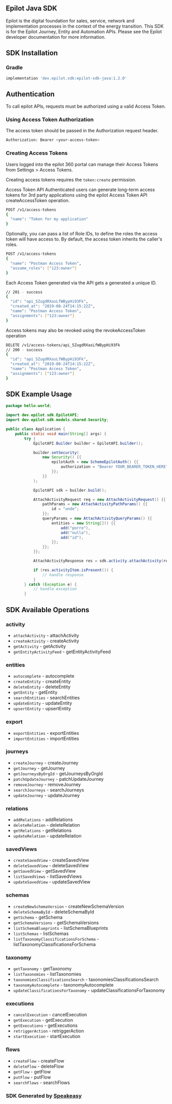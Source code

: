 ## Epilot Java SDK

Epilot is the digital foundation for sales, service, network and implementation processes in the context of the energy transition. This SDK is for the Epilot Journey, Entity and Automation APIs. Please see the Epilot developer documentation for more information.

<!-- Start SDK Installation -->
## SDK Installation

### Gradle

```groovy
implementation 'dev.epilot.sdk:epilot-sdk-java:1.2.0'
```
<!-- End SDK Installation -->

## Authentication

To call epilot APIs, requests must be authorized using a valid Access Token.

### Using Access Token Authorization
The access token should be passed in the Authorization request header.

```bash
Authorization: Bearer <your-access-token>
```

### Creating Access Tokens
Users logged into the epilot 360 portal can manage their Access Tokens from Settings > Access Tokens.

Creating access tokens requires the `token:create` permission.

Access Token API
Authenticated users can generate long-term access tokens for 3rd party applications using the epilot Access Token API createAccessToken operation.

```bash
POST /v1/access-tokens
{
  "name": "Token for my application"
}
```
Optionally, you can pass a list of Role IDs, to define the roles the access token will have access to. By default, the access token inherits the caller's roles.

```bash
POST /v1/access-tokens
{
  "name": "Postman Access Token",
  "assume_roles": ["123:owner"]
}
```
Each Access Token generated via the API gets a generated a unique ID.

```bash
// 201 - success
{
  "id": "api_5ZugdRXasLfWBypHi93Fk",
  "created_at": "2019-08-24T14:15:22Z",
  "name": "Postman Access Token",
  "assignments": ["123:owner"]
}
```
Access tokens may also be revoked using the revokeAccessToken operation
```bash
DELETE /v1/access-tokens/api_5ZugdRXasLfWBypHi93Fk
// 200 - success
{
  "id": "api_5ZugdRXasLfWBypHi93Fk",
  "created_at": "2019-08-24T14:15:22Z",
  "name": "Postman Access Token",
  "assignments": ["123:owner"]
}
```

## SDK Example Usage
<!-- Start SDK Example Usage -->
```java
package hello.world;

import dev.epilot.sdk.EpilotAPI;
import dev.epilot.sdk.models.shared.Security;

public class Application {
    public static void main(String[] args) {
        try {
            EpilotAPI.Builder builder = EpilotAPI.builder();

            builder.setSecurity(
                new Security() {{
                    epilotAuth = new SchemeEpilotAuth() {{
                        authorization = "Bearer YOUR_BEARER_TOKEN_HERE";
                    }};
                }}
            );

            EpilotAPI sdk = builder.build();

            AttachActivityRequest req = new AttachActivityRequest() {{
                pathParams = new AttachActivityPathParams() {{
                    id = "unde";
                }};
                queryParams = new AttachActivityQueryParams() {{
                    entities = new String[]() {{
                        add("porro"),
                        add("nulla"),
                        add("id"),
                    }};
                }};
            }};

            AttachActivityResponse res = sdk.activity.attachActivity(req);

            if (res.activityItem.isPresent()) {
                // handle response
            }
        } catch (Exception e) {
            // handle exception
        }
```
<!-- End SDK Example Usage -->

<!-- Start SDK Available Operations -->
## SDK Available Operations


### activity

* `attachActivity` - attachActivity
* `createActivity` - createActivity
* `getActivity` - getActivity
* `getEntityActivityFeed` - getEntityActivityFeed

### entities

* `autocomplete` - autocomplete
* `createEntity` - createEntity
* `deleteEntity` - deleteEntity
* `getEntity` - getEntity
* `searchEntities` - searchEntities
* `updateEntity` - updateEntity
* `upsertEntity` - upsertEntity

### export

* `exportEntities` - exportEntities
* `importEntities` - importEntities

### journeys

* `createJourney` - createJourney
* `getJourney` - getJourney
* `getJourneysByOrgId` - getJourneysByOrgId
* `patchUpdateJourney` - patchUpdateJourney
* `removeJourney` - removeJourney
* `searchJourneys` - searchJourneys
* `updateJourney` - updateJourney

### relations

* `addRelations` - addRelations
* `deleteRelation` - deleteRelation
* `getRelations` - getRelations
* `updateRelation` - updateRelation

### savedViews

* `createSavedView` - createSavedView
* `deleteSavedView` - deleteSavedView
* `getSavedView` - getSavedView
* `listSavedViews` - listSavedViews
* `updateSavedView` - updateSavedView

### schemas

* `createNewSchemaVersion` - createNewSchemaVersion
* `deleteSchemaById` - deleteSchemaById
* `getSchema` - getSchema
* `getSchemaVersions` - getSchemaVersions
* `listSchemaBlueprints` - listSchemaBlueprints
* `listSchemas` - listSchemas
* `listTaxonomyClassificationsForSchema` - listTaxonomyClassificationsForSchema

### taxonomy

* `getTaxonomy` - getTaxonomy
* `listTaxonomies` - listTaxonomies
* `taxonomiesClassificationsSearch` - taxonomiesClassificationsSearch
* `taxonomyAutocomplete` - taxonomyAutocomplete
* `updateClassificationsForTaxonomy` - updateClassificationsForTaxonomy

### executions

* `cancelExecution` - cancelExecution
* `getExecution` - getExecution
* `getExecutions` - getExecutions
* `retriggerAction` - retriggerAction
* `startExecution` - startExecution

### flows

* `createFlow` - createFlow
* `deleteFlow` - deleteFlow
* `getFlow` - getFlow
* `putFlow` - putFlow
* `searchFlows` - searchFlows
<!-- End SDK Available Operations -->

### SDK Generated by [Speakeasy](https://docs.speakeasyapi.dev/docs/using-speakeasy/client-sdks)
